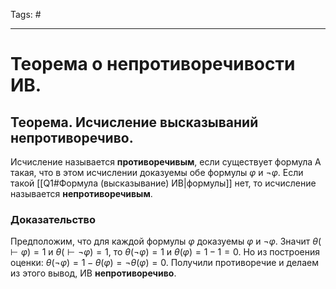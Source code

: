 Tags: #

---
# Теорема о непротиворечивости ИВ.

## Теорема. Исчисление высказываний непротиворечиво.
Исчисление называется **противоречивым**, если существует формула A такая, что в этом исчислении доказуемы обе формулы $\varphi$ и $\neg\varphi$. Если такой [[Q1#Формула (высказывание) ИВ|формулы]] нет, то исчисление называется **непротиворечивым**.

### Доказательство
Предположим, что для каждой формулы $\varphi$ доказуемы $\varphi$ и $\neg\varphi$. Значит $\theta(\vdash\varphi )=1$ и $\theta(\vdash\neg\varphi)=1$, то $\theta(\neg\varphi) = 1$ и $\theta(\varphi) = 1 - 1 = 0$. Но из построения оценки: $\theta(\neg\varphi) = 1 - \theta(\varphi) = \neg\theta(\varphi) = 0$. 
Получили противоречие и делаем из этого вывод, ИВ **непротиворечиво**.
